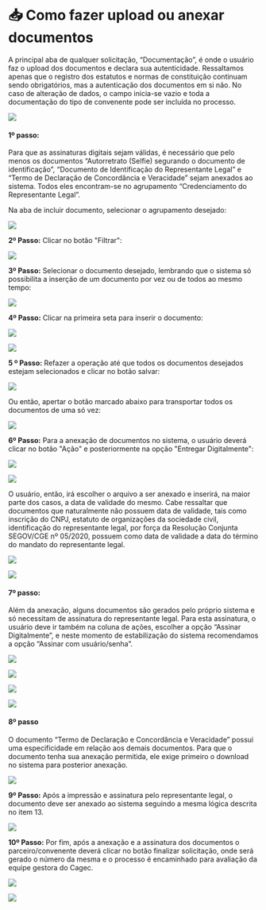 # 📥 Como fazer upload ou anexar documentos

A principal aba de qualquer solicitação, “Documentação”, é onde o usuário faz o upload dos documentos e declara sua autenticidade.  Ressaltamos apenas que o registro dos estatutos e normas de constituição continuam sendo obrigatórios, mas a autenticação dos documentos em si não. No caso de alteração de dados, o campo inicia-se vazio e toda a documentação do tipo de convenente pode ser incluída no processo.

![](.gitbook/assets/image%20%2827%29.png)

#### 1º passo:  

Para que as assinaturas digitais sejam válidas, é necessário que pelo menos os documentos “Autorretrato \(Selfie\) segurando o documento de identificação”, “Documento de Identificação do Representante Legal” e “Termo de Declaração de Concordância e Veracidade” sejam anexados ao sistema. Todos eles encontram-se no agrupamento “Credenciamento do Representante Legal”.

Na aba de incluir documento, selecionar o agrupamento desejado:

![](.gitbook/assets/image%20%2822%29.png)

**2º Passo:**  Clicar no botão "Filtrar":

![](.gitbook/assets/image%20%2831%29.png)

  
**3º Passo:** Selecionar o documento desejado, lembrando que o sistema só possibilita a inserção de um documento por vez ou de todos ao mesmo tempo:

![](.gitbook/assets/image%20%2865%29.png)

  
**4º Passo:** Clicar na primeira seta para inserir o documento:

![](.gitbook/assets/image%20%2817%29.png)

![](.gitbook/assets/image%20%2832%29.png)

  
**5 º Passo:** Refazer a operação até que todos os documentos desejados estejam selecionados e clicar no botão salvar:

![](.gitbook/assets/image%20%2814%29.png)

Ou então, apertar o botão marcado abaixo para transportar todos os documentos de uma só vez:

![](.gitbook/assets/image%20%2834%29.png)

  
**6º Passo:** Para a anexação de documentos no sistema, o usuário deverá clicar no botão "Ação" e posteriormente na opção "Entregar Digitalmente":

![](.gitbook/assets/image%20%2826%29.png)

![](.gitbook/assets/image%20%2854%29.png)

O usuário, então, irá escolher o arquivo a ser anexado e inserirá, na maior parte dos casos, a data de validade do mesmo. Cabe ressaltar que documentos que naturalmente não possuem data de validade, tais como inscrição do CNPJ, estatuto de organizações da sociedade civil, identificação do representante legal, por força da Resolução Conjunta SEGOV/CGE nº 05/2020, possuem como data de validade a data do término do mandato do representante legal.

![](.gitbook/assets/image%20%285%29.png)

![](.gitbook/assets/image%20%2811%29.png)

#### 7º passo:

Além da anexação, alguns documentos são gerados pelo próprio sistema e só necessitam de assinatura do representante legal. Para esta assinatura, o usuário deve ir também na coluna de ações, escolher a opção “Assinar Digitalmente”, e neste momento de estabilização do sistema recomendamos a opção “Assinar com usuário/senha”.

![](.gitbook/assets/image%20%2824%29.png)

![](.gitbook/assets/image%20%2869%29%20%281%29.png)

![](.gitbook/assets/image%20%2816%29.png)

![](.gitbook/assets/image%20%2846%29.png)

#### 8º passo

O documento “Termo de Declaração e Concordância e Veracidade” possui uma especificidade em relação aos demais documentos. Para que o documento tenha sua anexação permitida, ele exige primeiro o download no sistema para posterior anexação.

![](.gitbook/assets/image%20%2838%29.png)

  
**9º Passo:** Após a impressão e assinatura pelo representante legal, o documento deve ser anexado ao sistema seguindo a mesma lógica descrita no item 13.

![](.gitbook/assets/image%20%2863%29.png)

  
**10º Passo:** Por fim, após a anexação e a assinatura dos documentos o parceiro/convenente deverá clicar no botão finalizar solicitação, onde será gerado o número da mesma e o processo é encaminhado para avaliação da equipe gestora do Cagec.

![](.gitbook/assets/image%20%2844%29.png)

![](.gitbook/assets/image%20%2812%29.png)

#### 


